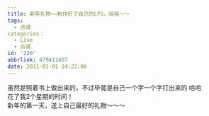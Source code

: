 ```yaml
---
title: 新年礼物——制作好了自己的LFS，哈哈～～
tags:
  - 点滴
categories：
  - Live
  - 点滴
id: '220'
abbrlink: 479411407
date: 2011-01-01 14:22:00
---
```


虽然是照着书上做出来的，不过毕竟是自己一个字一个字打出来的 哈哈  
花了我2个星期的时间！  
新年的第一天，送上自己最好的礼物～～～